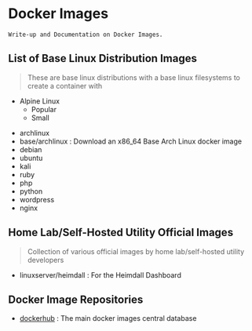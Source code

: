 # Docker Images

```
Write-up and Documentation on Docker Images.
```

## List of Base Linux Distribution Images
> These are base linux distributions with a base linux filesystems to create a container with
- Alpine Linux 
	+ Popular
	+ Small
+ archlinux
+ base/archlinux : Download an x86_64 Base Arch Linux docker image
+ debian
+ ubuntu
+ kali
+ ruby
+ php
+ python
+ wordpress
+ nginx

## Home Lab/Self-Hosted Utility Official Images
> Collection of various official images by home lab/self-hosted utility developers
+ linuxserver/heimdall : For the Heimdall Dashboard

## Docker Image Repositories
+ [dockerhub](https://hub.docker.com) : The main docker images central database
